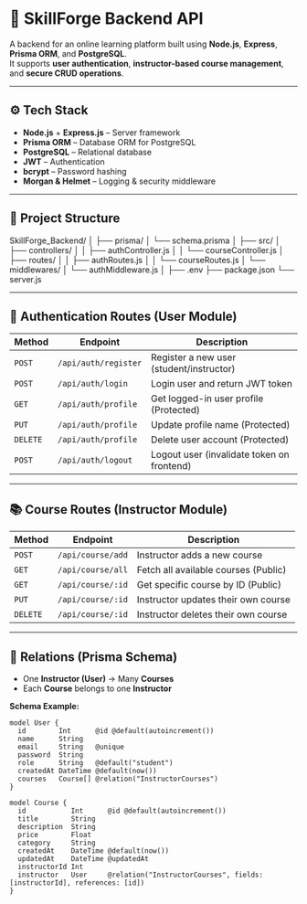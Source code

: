 # 🧠 SkillForge Backend API

A backend for an online learning platform built using **Node.js**, **Express**, **Prisma ORM**, and **PostgreSQL**.  
It supports **user authentication**, **instructor-based course management**, and **secure CRUD operations**.

---

## ⚙️ Tech Stack

- **Node.js** + **Express.js** – Server framework  
- **Prisma ORM** – Database ORM for PostgreSQL  
- **PostgreSQL** – Relational database  
- **JWT** – Authentication  
- **bcrypt** – Password hashing  
- **Morgan & Helmet** – Logging & security middleware  

---

## 📂 Project Structure

SkillForge_Backend/
│
├── prisma/
│ └── schema.prisma
│
├── src/
│ ├── controllers/
│ │ ├── authController.js
│ │ └── courseController.js
│ ├── routes/
│ │ ├── authRoutes.js
│ │ └── courseRoutes.js
│ └── middlewares/
│ └── authMiddleware.js
│
├── .env
├── package.json
└── server.js


---

## 🔐 Authentication Routes (User Module)

| Method | Endpoint | Description |
|--------|-----------|-------------|
| `POST` | `/api/auth/register` | Register a new user (student/instructor) |
| `POST` | `/api/auth/login` | Login user and return JWT token |
| `GET` | `/api/auth/profile` | Get logged-in user profile (Protected) |
| `PUT` | `/api/auth/profile` | Update profile name (Protected) |
| `DELETE` | `/api/auth/profile` | Delete user account (Protected) |
| `POST` | `/api/auth/logout` | Logout user (invalidate token on frontend) |

---

## 📚 Course Routes (Instructor Module)

| Method | Endpoint | Description |
|--------|-----------|-------------|
| `POST` | `/api/course/add` | Instructor adds a new course |
| `GET` | `/api/course/all` | Fetch all available courses (Public) |
| `GET` | `/api/course/:id` | Get specific course by ID (Public) |
| `PUT` | `/api/course/:id` | Instructor updates their own course |
| `DELETE` | `/api/course/:id` | Instructor deletes their own course |

---

## 🧩 Relations (Prisma Schema)

- One **Instructor (User)** → Many **Courses**  
- Each **Course** belongs to one **Instructor**

**Schema Example:**

```prisma
model User {
  id        Int      @id @default(autoincrement())
  name      String
  email     String   @unique
  password  String
  role      String   @default("student")
  createdAt DateTime @default(now())
  courses   Course[] @relation("InstructorCourses")
}

model Course {
  id           Int      @id @default(autoincrement())
  title        String
  description  String
  price        Float
  category     String
  createdAt    DateTime @default(now())
  updatedAt    DateTime @updatedAt
  instructorId Int
  instructor   User     @relation("InstructorCourses", fields: [instructorId], references: [id])
}
